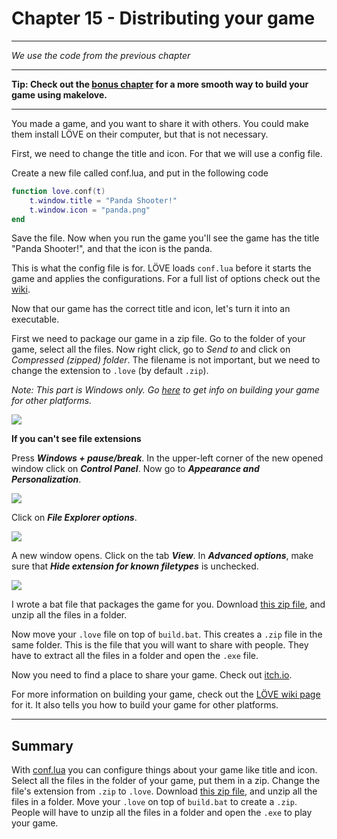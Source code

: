 # Chapter 15 - Distributing your game

___
*We use the code from the previous chapter*
___

**Tip: Check out the [bonus chapter](bonus/vscode) for a more smooth way to build your game using makelove.**
___

You made a game, and you want to share it with others. You could make them install LÖVE on their computer, but that is not necessary.

First, we need to change the title and icon. For that we will use a config file.

Create a new file called conf.lua, and put in the following code

```lua
function love.conf(t)
	t.window.title = "Panda Shooter!"
	t.window.icon = "panda.png"
end
```

Save the file. Now when you run the game you'll see the game has the title "Panda Shooter!", and that the icon is the panda.

This is what the config file is for. LÖVE loads `conf.lua` before it starts the game and applies the configurations. For a full list of options check out the [wiki](https://love2d.org/wiki/Config_Files).

Now that our game has the correct title and icon, let's turn it into an executable.

First we need to package our game in a zip file. Go to the folder of your game, select all the files. Now right click, go to *Send to* and click on *Compressed (zipped) folder*. The filename is not important, but we need to change the extension to `.love` (by default `.zip`).

*Note: This part is Windows only. Go [here](https://www.love2d.org/wiki/Game_Distribution) to get info on building your game for other platforms.*

![](/images/book/15/compress.png)

**If you can't see file extensions**

Press ***Windows + pause/break***. In the upper-left corner of the new opened window click on ***Control Panel***. Now go to ***Appearance and Personalization***.

![](/images/book/15/control_panel.png)

Click on ***File Explorer options***.

![](/images/book/15/personalization.png)

A new window opens. Click on the tab ***View***. In ***Advanced options***, make sure that ***Hide extension for known filetypes*** is unchecked.

![](/images/book/15/folder_options.png)

I wrote a bat file that packages the game for you. Download [this zip file](https://drive.google.com/file/d/1xX49nDCI0UxjnwY3-h0f-kpdmHVmNqvz/view?usp=sharing), and unzip all the files in a folder.

Now move your `.love` file on top of `build.bat`. This creates a `.zip` file in the same folder. This is the file that you will want to share with people. They have to extract all the files in a folder and open the `.exe` file.

Now you need to find a place to share your game. Check out [itch.io](https://itch.io/).

For more information on building your game, check out the [LÖVE wiki page](https://www.love2d.org/wiki/Game_Distribution) for it. It also tells you how to build your game for other platforms.

___

## Summary
With [conf.lua](https://love2d.org/wiki/Config_Files) you can configure things about your game like title and icon. Select all the files in the folder of your game, put them in a zip. Change the file's extension from `.zip` to `.love`. Download [this zip file](https://drive.google.com/file/d/1xX49nDCI0UxjnwY3-h0f-kpdmHVmNqvz/view?usp=sharing), and unzip all the files in a folder. Move your `.love` on top of `build.bat` to create a `.zip`. People will have to unzip all the files in a folder and open the `.exe` to play your game.
